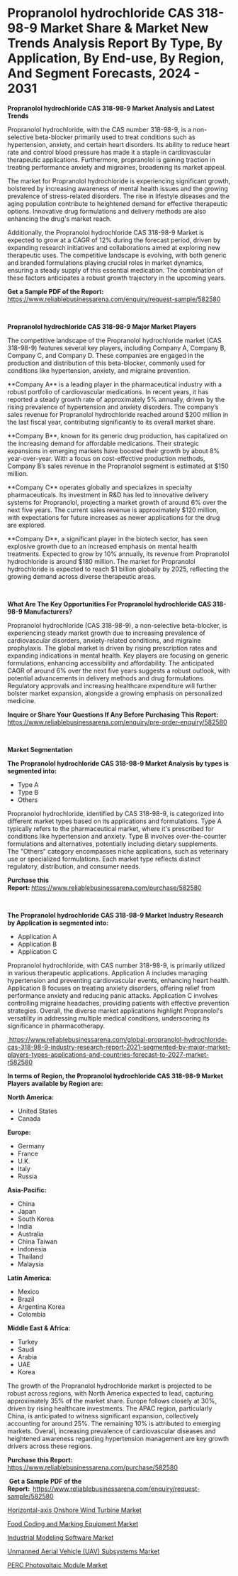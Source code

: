 <p><h1>Propranolol hydrochloride CAS 318-98-9 Market Share & Market New Trends Analysis Report By Type, By Application, By End-use, By Region, And Segment Forecasts, 2024 - 2031</h1></p><p><strong>Propranolol hydrochloride CAS 318-98-9 Market Analysis and Latest Trends</strong></p>
<p><p>Propranolol hydrochloride, with the CAS number 318-98-9, is a non-selective beta-blocker primarily used to treat conditions such as hypertension, anxiety, and certain heart disorders. Its ability to reduce heart rate and control blood pressure has made it a staple in cardiovascular therapeutic applications. Furthermore, propranolol is gaining traction in treating performance anxiety and migraines, broadening its market appeal.</p><p>The market for Propranolol hydrochloride is experiencing significant growth, bolstered by increasing awareness of mental health issues and the growing prevalence of stress-related disorders. The rise in lifestyle diseases and the aging population contribute to heightened demand for effective therapeutic options. Innovative drug formulations and delivery methods are also enhancing the drug's market reach.</p><p>Additionally, the Propranolol hydrochloride CAS 318-98-9 Market is expected to grow at a CAGR of 12% during the forecast period, driven by expanding research initiatives and collaborations aimed at exploring new therapeutic uses. The competitive landscape is evolving, with both generic and branded formulations playing crucial roles in market dynamics, ensuring a steady supply of this essential medication. The combination of these factors anticipates a robust growth trajectory in the upcoming years.</p></p>
<p><strong>Get a Sample PDF of the Report:&nbsp;</strong> <a href="https://www.reliablebusinessarena.com/enquiry/request-sample/582580?utm_campaign=1573&utm_medium=2&utm_source=Github&utm_content=ia&utm_term=12102024&utm_id=propranolol-hydrochloride-cas-318-98-9">https://www.reliablebusinessarena.com/enquiry/request-sample/582580</a></p>
<p>&nbsp;</p>
<p><strong>Propranolol hydrochloride CAS 318-98-9 Major Market Players</strong></p>
<p><p>The competitive landscape of the Propranolol hydrochloride market (CAS 318-98-9) features several key players, including Company A, Company B, Company C, and Company D. These companies are engaged in the production and distribution of this beta-blocker, commonly used for conditions like hypertension, anxiety, and migraine prevention.</p><p>**Company A** is a leading player in the pharmaceutical industry with a robust portfolio of cardiovascular medications. In recent years, it has reported a steady growth rate of approximately 5% annually, driven by the rising prevalence of hypertension and anxiety disorders. The company’s sales revenue for Propranolol hydrochloride reached around $200 million in the last fiscal year, contributing significantly to its overall market share.</p><p>**Company B**, known for its generic drug production, has capitalized on the increasing demand for affordable medications. Their strategic expansions in emerging markets have boosted their growth by about 8% year-over-year. With a focus on cost-effective production methods, Company B’s sales revenue in the Propranolol segment is estimated at $150 million.</p><p>**Company C** operates globally and specializes in specialty pharmaceuticals. Its investment in R&D has led to innovative delivery systems for Propranolol, projecting a market growth of around 6% over the next five years. The current sales revenue is approximately $120 million, with expectations for future increases as newer applications for the drug are explored.</p><p>**Company D**, a significant player in the biotech sector, has seen explosive growth due to an increased emphasis on mental health treatments. Expected to grow by 10% annually, its revenue from Propranolol hydrochloride is around $180 million. The market for Propranolol hydrochloride is expected to reach $1 billion globally by 2025, reflecting the growing demand across diverse therapeutic areas.</p></p>
<p>&nbsp;</p>
<p><strong>What Are The Key Opportunities For Propranolol hydrochloride CAS 318-98-9 Manufacturers?</strong></p>
<p><p>Propranolol hydrochloride (CAS 318-98-9), a non-selective beta-blocker, is experiencing steady market growth due to increasing prevalence of cardiovascular disorders, anxiety-related conditions, and migraine prophylaxis. The global market is driven by rising prescription rates and expanding indications in mental health. Key players are focusing on generic formulations, enhancing accessibility and affordability. The anticipated CAGR of around 6% over the next five years suggests a robust outlook, with potential advancements in delivery methods and drug formulations. Regulatory approvals and increasing healthcare expenditure will further bolster market expansion, alongside a growing emphasis on personalized medicine.</p></p>
<p><strong>Inquire or Share Your Questions If Any Before Purchasing This Report:</strong> <a href="https://www.reliablebusinessarena.com/enquiry/pre-order-enquiry/582580?utm_campaign=1573&utm_medium=2&utm_source=Github&utm_content=ia&utm_term=12102024&utm_id=propranolol-hydrochloride-cas-318-98-9">https://www.reliablebusinessarena.com/enquiry/pre-order-enquiry/582580</a></p>
<p>&nbsp;</p>
<p><strong>Market Segmentation</strong></p>
<p><strong>The Propranolol hydrochloride CAS 318-98-9 Market Analysis by types is segmented into:</strong></p>
<p><ul><li>Type A</li><li>Type B</li><li>Others</li></ul></p>
<p><p>Propranolol hydrochloride, identified by CAS 318-98-9, is categorized into different market types based on its applications and formulations. Type A typically refers to the pharmaceutical market, where it's prescribed for conditions like hypertension and anxiety. Type B involves over-the-counter formulations and alternatives, potentially including dietary supplements. The "Others" category encompasses niche applications, such as veterinary use or specialized formulations. Each market type reflects distinct regulatory, distribution, and consumer needs.</p></p>
<p><strong>Purchase this Report:&nbsp;</strong><a href="https://www.reliablebusinessarena.com/purchase/582580?utm_campaign=1573&utm_medium=2&utm_source=Github&utm_content=ia&utm_term=12102024&utm_id=propranolol-hydrochloride-cas-318-98-9">https://www.reliablebusinessarena.com/purchase/582580</a></p>
<p>&nbsp;</p>
<p><strong>The Propranolol hydrochloride CAS 318-98-9 Market Industry Research by Application is segmented into:</strong></p>
<p><ul><li>Application A</li><li>Application B</li><li>Application C</li></ul></p>
<p><p>Propranolol hydrochloride, with CAS number 318-98-9, is primarily utilized in various therapeutic applications. Application A includes managing hypertension and preventing cardiovascular events, enhancing heart health. Application B focuses on treating anxiety disorders, offering relief from performance anxiety and reducing panic attacks. Application C involves controlling migraine headaches, providing patients with effective prevention strategies. Overall, the diverse market applications highlight Propranolol's versatility in addressing multiple medical conditions, underscoring its significance in pharmacotherapy.</p></p>
<p><a href="https://www.reliablebusinessarena.com/global-propranolol-hydrochloride-cas-318-98-9-industry-research-report-2021-segmented-by-major-market-players-types-applications-and-countries-forecast-to-2027-market-r582580?utm_campaign=1573&utm_medium=2&utm_source=Github&utm_content=ia&utm_term=12102024&utm_id=propranolol-hydrochloride-cas-318-98-9">&nbsp;https://www.reliablebusinessarena.com/global-propranolol-hydrochloride-cas-318-98-9-industry-research-report-2021-segmented-by-major-market-players-types-applications-and-countries-forecast-to-2027-market-r582580</a></p>
<p><strong>In terms of Region, the Propranolol hydrochloride CAS 318-98-9 Market Players available by Region are:</strong></p>
<p>
    <p> <strong> North America: </strong>
        <ul>
            <li>United States</li>
            <li>Canada</li>
        </ul>
        </p> 
    <p> <strong> Europe: </strong>
        <ul>
            <li>Germany</li>
            <li>France</li>
            <li>U.K.</li>
            <li>Italy</li>
            <li>Russia</li>
        </ul>
        </p> 
    <p> <strong> Asia-Pacific: </strong>
        <ul>
            <li>China</li>
            <li>Japan</li>
            <li>South Korea</li>
            <li>India</li>
            <li>Australia</li>
            <li>China Taiwan</li>
            <li>Indonesia</li>
            <li>Thailand</li>
            <li>Malaysia</li>
        </ul>
        </p> 
    <p> <strong> Latin America: </strong>
        <ul>
            <li>Mexico</li>
            <li>Brazil</li>
            <li>Argentina Korea</li>
            <li>Colombia</li>
        </ul>
        </p> 
    <p> <strong> Middle East & Africa: </strong>
        <ul>
            <li>Turkey</li>
            <li>Saudi</li>
            <li>Arabia</li>
            <li>UAE</li>
            <li>Korea</li>
        </ul>
    </p>
    </p>
<p><p>The growth of the Propranolol hydrochloride market is projected to be robust across regions, with North America expected to lead, capturing approximately 35% of the market share. Europe follows closely at 30%, driven by rising healthcare investments. The APAC region, particularly China, is anticipated to witness significant expansion, collectively accounting for around 25%. The remaining 10% is attributed to emerging markets. Overall, increasing prevalence of cardiovascular diseases and heightened awareness regarding hypertension management are key growth drivers across these regions.</p></p>
<p><strong>Purchase this Report: </strong><a href="https://www.reliablebusinessarena.com/purchase/582580?utm_campaign=1573&utm_medium=2&utm_source=Github&utm_content=ia&utm_term=12102024&utm_id=propranolol-hydrochloride-cas-318-98-9">https://www.reliablebusinessarena.com/purchase/582580</a></p>
<p>&nbsp;<strong>Get a Sample PDF of the Report:&nbsp;&nbsp;</strong><a href="https://www.reliablebusinessarena.com/enquiry/request-sample/582580?utm_campaign=1573&utm_medium=2&utm_source=Github&utm_content=ia&utm_term=12102024&utm_id=propranolol-hydrochloride-cas-318-98-9">https://www.reliablebusinessarena.com/enquiry/request-sample/582580</a></p>
<p><strong></strong></p>
<p><p><a href="https://www.linkedin.com/pulse/horizontal-axis-onshore-wind-turbine-market-evolution-future-biwsf?utm_campaign=1573&utm_medium=2&utm_source=Github&utm_content=ia&utm_term=12102024&utm_id=propranolol-hydrochloride-cas-318-98-9">Horizontal-axis Onshore Wind Turbine Market</a></p><p><a href="https://github.com/BryceTownsendr/Market-Research-Report-List-6/blob/main/food-coding-and-marking-equipment-market.md?utm_campaign=1573&utm_medium=2&utm_source=Github&utm_content=ia&utm_term=12102024&utm_id=propranolol-hydrochloride-cas-318-98-9">Food Coding and Marking Equipment Market</a></p><p><a href="https://www.linkedin.com/pulse/surfing-industrial-modeling-software-wave-riding-market-currents-aiz7e?utm_campaign=1573&utm_medium=2&utm_source=Github&utm_content=ia&utm_term=12102024&utm_id=propranolol-hydrochloride-cas-318-98-9">Industrial Modeling Software Market</a></p><p><a href="https://github.com/vitacbq/Market-Research-Report-List-1/blob/main/unmanned-aerial-vehicle-uav-subsystems-market.md?utm_campaign=1573&utm_medium=2&utm_source=Github&utm_content=ia&utm_term=12102024&utm_id=propranolol-hydrochloride-cas-318-98-9">Unmanned Aerial Vehicle (UAV) Subsystems Market</a></p><p><a href="https://www.linkedin.com/pulse/global-perspectives-perc-photovoltaic-module-market-trends-jcikf?utm_campaign=1573&utm_medium=2&utm_source=Github&utm_content=ia&utm_term=12102024&utm_id=propranolol-hydrochloride-cas-318-98-9">PERC Photovoltaic Module Market</a></p></p>
